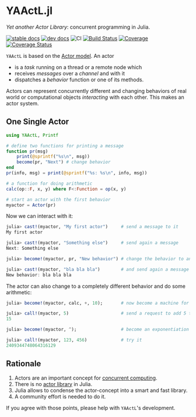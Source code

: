 # YAActL.jl

*Yet another Actor Library*: concurrent programming in Julia.

[![stable docs](https://img.shields.io/badge/docs-stable-blue.svg)](https://juliaactors.github.io/YAActL.jl/stable/)
[![dev docs](https://img.shields.io/badge/docs-dev-blue.svg)](https://juliaactors.github.io/YAActL.jl/dev)
![CI](https://github.com/JuliaActors/YAActL.jl/workflows/CI/badge.svg)
[![Build Status](https://ci.appveyor.com/api/projects/status/github/juliaactors/YAActL.jl?svg=true)](https://ci.appveyor.com/project/juliaactors/YAActL-jl)
[![Coverage](https://codecov.io/gh/juliaactors/YAActL.jl/branch/master/graph/badge.svg)](https://codecov.io/gh/juliaactors/YAActL.jl)
[![Coverage Status](https://coveralls.io/repos/github/juliaactors/YAActL.jl/badge.svg?branch=master)](https://coveralls.io/github/juliaactors/YAActL.jl?branch=master)

`YAActL` is based on the [Actor model](https://en.wikipedia.org/wiki/Actor_model). An actor

- is a *task* running on a thread or a remote node which
- receives *messages* over a *channel* and with it
- dispatches a *behavior* function or one of its methods.

Actors can represent concurrently different and changing behaviors of real world or computational objects *interacting* with each other. This makes an actor system.

## One Single Actor

```julia
using YAActL, Printf

# define two functions for printing a message
function pr(msg)
    print(@sprintf("%s\n", msg))
    become(pr, "Next") # change behavior
end
pr(info, msg) = print(@sprintf("%s: %s\n", info, msg))

# a function for doing arithmetic
calc(op::F, x, y) where F<:Function = op(x, y)

# start an actor with the first behavior
myactor = Actor(pr)
```

Now we can interact with it:

```julia
julia> cast!(myactor, "My first actor")     # send a message to it
My first actor

julia> cast!(myactor, "Something else")     # send again a message
Next: Something else

julia> become!(myactor, pr, "New behavior") # change the behavior to another one

julia> cast!(myactor, "bla bla bla")        # and send again a message
New behavior: bla bla bla
```

The actor can also change to a completely different behavior and do some arithmetic:

```julia
julia> become!(myactor, calc, +, 10);       # now become a machine for adding to 10

julia> call!(myactor, 5)                    # send a request to add 5 to it and to return the result
15

julia> become!(myactor, ^);                 # become an exponentiation machine

julia> call!(myactor, 123, 456)             # try it
2409344748064316129
```

## Rationale

1. Actors are an important concept for [concurrent computing](https://en.wikipedia.org/wiki/Concurrent_computing).
2. There is no [actor library](https://en.wikipedia.org/wiki/Actor_model#Actor_libraries_and_frameworks) in Julia. 
3. Julia allows to condense the actor-concept into a  smart and fast library.
4. A community effort is needed to do it.

If you agree with those points, please help with  `YAActL`'s development.
